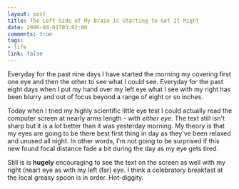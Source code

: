 ```yaml
--- 
layout: post
title: The Left Side of My Brain Is Starting to Get It Right
date: 2006-04-01T03:02:00
comments: true
tags:
- life
link: false
---
```

Everyday for the past nine days I have started the morning my covering first one eye and then the other to see what I could see. Everyday for the past eight days when I put my hand over my left eye what I see with my right has been blurry and out of focus beyond a range of eight or so inches.

Today when I tried my highly scientific little eye test I could actually read the computer screen at nearly arms length - <em>with either eye</em>. The text still isn't sharp but it is a lot better than it was yesterday morning. My theory is that my eyes are going to be there best first thing in day as they've been relaxed and unused all night. In other words, I'm not going to be surprised if this new found focal distance fade a bit during the day as my eye gets tired.

Still is is <strong>hugely</strong> encouraging to see the text on the screen as well with my right (near) eye as with my left (far) eye. I think a celebratory breakfast at the local greasy spoon is in order. Hot-diggity.

